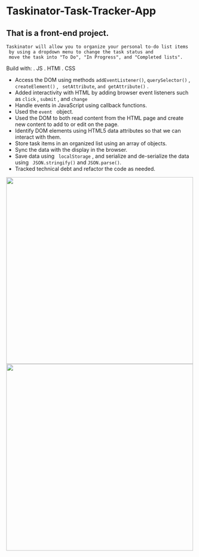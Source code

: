 # Taskinator-Task-Tracker-App

## That is a front-end project.

``` 
Taskinator will allow you to organize your personal to-do list items
 by using a dropdown menu to change the task status and 
 move the task into "To Do", "In Progress", and "Completed lists".
``` 
Build with: 
. JS
. HTMl
. CSS


* Access the DOM using methods ```addEventListener()```, ```querySelector()``` , ```createElement()``` , ``` setAttribute```, ```and getAttribute()``` .
* Added interactivity with HTML by adding browser event listeners such as ```click``` , ```submit``` , and ```change``` 
* Handle events in JavaScript using callback functions. 
* Used the ```event ``` object.
* Used the DOM to both read content from the HTML page and create new content to add to or edit on the page.
* Identify DOM elements using HTML5 data attributes so that we can interact with them.
* Store task items in an organized list using an array of objects.
* Sync the data with the display in the browser.
* Save data using ``` localStorage``` , and serialize and de-serialize the data using ``` JSON.stringify()```  and ```JSON.parse()```.
* Tracked technical debt and refactor the code as needed.

<img src="https://user-images.githubusercontent.com/88345845/168444054-4bb7b8ef-ba7a-4087-8bf7-e67250869dd0.jpg" width="500"/>

<img src="https://user-images.githubusercontent.com/88345845/168444156-c1668c0e-c9fc-4b6f-8e11-7409caede0a9.jpg" width="500"/>
